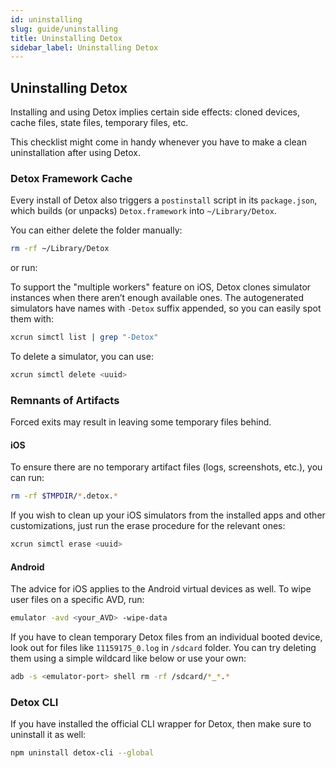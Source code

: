 ```yaml
---
id: uninstalling
slug: guide/uninstalling
title: Uninstalling Detox
sidebar_label: Uninstalling Detox
---
```


## Uninstalling Detox

Installing and using Detox implies certain side effects: cloned devices, cache files, state files, temporary files, etc.

This checklist might come in handy whenever you have to make a clean uninstallation after using Detox.

### Detox Framework Cache

Every install of Detox also triggers a `postinstall` script in its `package.json`, which builds (or unpacks) `Detox.framework` into `~/Library/Detox`.

You can either delete the folder manually:

```sh
rm -rf ~/Library/Detox
```

or run:


To support the "multiple workers" feature on iOS, Detox clones simulator instances when there aren’t enough available ones.
The autogenerated simulators have names with `-Detox` suffix appended, so you can easily spot them with:

```sh
xcrun simctl list | grep "-Detox"
```

To delete a simulator, you can use:

```sh
xcrun simctl delete <uuid>
```

### Remnants of Artifacts

Forced exits may result in leaving some temporary files behind.

#### iOS

To ensure there are no temporary artifact files (logs, screenshots, etc.), you can run:

```sh
rm -rf $TMPDIR/*.detox.*
```

If you wish to clean up your iOS simulators from the installed apps and other customizations, just run the erase procedure for the relevant ones:

```sh
xcrun simctl erase <uuid>
```

#### Android

The advice for iOS applies to the Android virtual devices as well. To wipe user files on a specific AVD, run:

```sh
emulator -avd <your_AVD> -wipe-data
```

If you have to clean temporary Detox files from an individual booted device, look out for files like `11159175_0.log` in `/sdcard` folder.
You can try deleting them using a simple wildcard like below or use your own:

```sh
adb -s <emulator-port> shell rm -rf /sdcard/*_*.* 
```

### Detox CLI

If you have installed the official CLI wrapper for Detox, then make sure to uninstall it as well:

```bash npm2yarn
npm uninstall detox-cli --global
```
